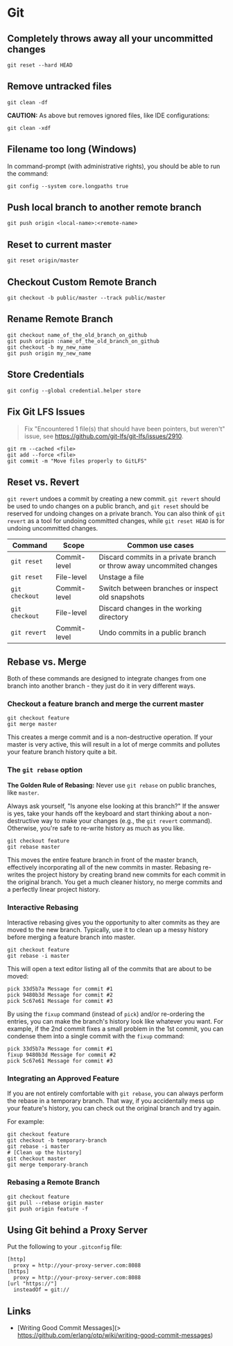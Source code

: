 
# Git

## Completely throws away all your uncommitted changes

```
git reset --hard HEAD
```

## Remove untracked files

```
git clean -df
```

**CAUTION:** As above but removes ignored files, like IDE configurations:

```
git clean -xdf
```

## Filename too long (Windows)

In command-prompt (with administrative rights), you should be able to run the command:

```
git config --system core.longpaths true
```

## Push local branch to another remote branch

```
git push origin <local-name>:<remote-name>
```

## Reset to current master

```
git reset origin/master
```

## Checkout Custom Remote Branch

```
git checkout -b public/master --track public/master
```

## Rename Remote Branch

```
git checkout name_of_the_old_branch_on_github
git push origin :name_of_the_old_branch_on_github
git checkout -b my_new_name
git push origin my_new_name
```

## Store Credentials

```
git config --global credential.helper store
```

## Fix Git LFS Issues

> Fix "Encountered 1 file(s) that should have been pointers, but weren't" issue, see <https://github.com/git-lfs/git-lfs/issues/2910>.

```
git rm --cached <file>
git add --force <file>
git commit -m "Move files properly to GitLFS"
```

## Reset vs. Revert

`git revert` undoes a commit by creating a new commit.
`git revert` should be used to undo changes on a public branch, and `git reset` should be reserved for undoing changes on a private branch.
You can also think of `git revert` as a tool for undoing committed changes, while `git reset HEAD` is for undoing uncommitted changes.

| Command      | Scope        | Common use cases |
| ------------ | ------------ | ---------------- |
| `git reset` | Commit-level | Discard commits in a private branch or throw away uncommited changes |
| `git reset` | File-level   | Unstage a file |
| `git checkout` | Commit-level | Switch between branches or inspect old snapshots |
| `git checkout` | File-level   | Discard changes in the working directory |
| `git revert` | Commit-level | Undo commits in a public branch |

## Rebase vs. Merge

Both of these commands are designed to integrate changes from one branch into another branch - they just do it in very different ways.

### Checkout a feature branch and merge the current master

```
git checkout feature
git merge master
```

This creates a merge commit and is a non-destructive operation.
If your master is very active, this will result in a lot of merge commits and pollutes your feature branch history quite a bit.

### The `git rebase` option

**The Golden Rule of Rebasing:** Never use `git rebase` on public branches, like `master`.

Always ask yourself, "Is anyone else looking at this branch?"
If the answer is yes, take your hands off the keyboard and start thinking about a non-destructive way to make your changes (e.g., the `git revert` command).
Otherwise, you're safe to re-write history as much as you like.

```
git checkout feature
git rebase master
```

This moves the entire feature branch in front of the master branch, effectively incorporating all of the new commits in master.
Rebasing re-writes the project history by creating brand new commits for each commit in the original branch.
You get a much cleaner history, no merge commits and a perfectly linear project history.

### Interactive Rebasing

Interactive rebasing gives you the opportunity to alter commits as they are moved to the new branch.
Typically, use it to clean up a messy history before merging a feature branch into master.

```
git checkout feature
git rebase -i master
```

This will open a text editor listing all of the commits that are about to be moved:

```
pick 33d5b7a Message for commit #1
pick 9480b3d Message for commit #2
pick 5c67e61 Message for commit #3
```

By using the `fixup` command (instead of `pick`) and/or re-ordering the entries, you can make the branch's history look like whatever you want.
For example, if the 2nd commit fixes a small problem in the 1st commit, you can condense them into a single commit with the `fixup` command:

```
pick 33d5b7a Message for commit #1
fixup 9480b3d Message for commit #2
pick 5c67e61 Message for commit #3
```

### Integrating an Approved Feature

If you are not entirely comfortable with `git rebase`, you can always perform the rebase in a temporary branch.
That way, if you accidentally mess up your feature's history, you can check out the original branch and try again.

For example:

```
git checkout feature
git checkout -b temporary-branch
git rebase -i master
# [Clean up the history]
git checkout master
git merge temporary-branch
```

### Rebasing a Remote Branch

```
git checkout feature
git pull --rebase origin master
git push origin feature -f
```

## Using Git behind a Proxy Server

Put the following to your `.gitconfig` file:

```
[http]
  proxy = http://your-proxy-server.com:8088
[https]
  proxy = http://your-proxy-server.com:8088
[url "https://"]
  insteadOf = git://
```

## Links

- [Writing Good Commit Messages](> https://github.com/erlang/otp/wiki/writing-good-commit-messages)
